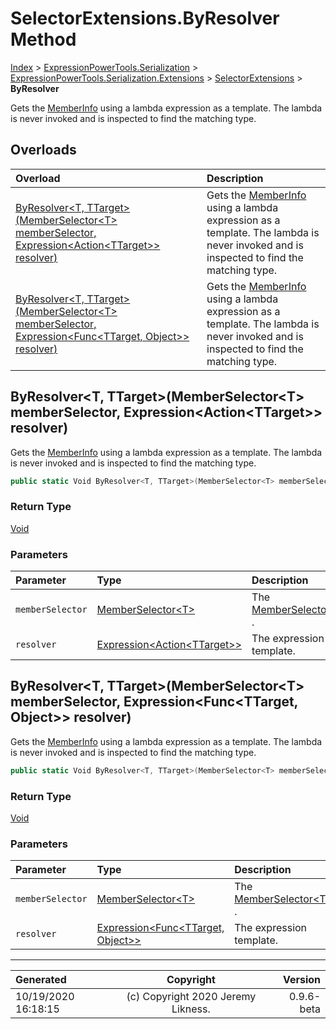 ﻿# SelectorExtensions.ByResolver Method

[Index](../index.md) > [ExpressionPowerTools.Serialization](ExpressionPowerTools.Serialization.a.md) > [ExpressionPowerTools.Serialization.Extensions](ExpressionPowerTools.Serialization.Extensions.n.md) > [SelectorExtensions](ExpressionPowerTools.Serialization.Extensions.SelectorExtensions.cs.md) > **ByResolver**

Gets the [MemberInfo](https://docs.microsoft.com/dotnet/api/system.reflection.memberinfo) using a lambda expression
            as a template. The lambda is never invoked and is inspected
            to find the matching type.

## Overloads

| Overload | Description |
| :-- | :-- |
| [ByResolver&lt;T, TTarget>(MemberSelector&lt;T> memberSelector, Expression&lt;Action&lt;TTarget>> resolver)](#byresolvert-ttargetmemberselectort-memberselector-expressionactionttarget-resolver) | Gets the [MemberInfo](https://docs.microsoft.com/dotnet/api/system.reflection.memberinfo) using a lambda expression            as a template. The lambda is never invoked and is inspected            to find the matching type. |
| [ByResolver&lt;T, TTarget>(MemberSelector&lt;T> memberSelector, Expression&lt;Func&lt;TTarget, Object>> resolver)](#byresolvert-ttargetmemberselectort-memberselector-expressionfuncttarget-object-resolver) | Gets the [MemberInfo](https://docs.microsoft.com/dotnet/api/system.reflection.memberinfo) using a lambda expression            as a template. The lambda is never invoked and is inspected            to find the matching type. |
## ByResolver&lt;T, TTarget>(MemberSelector&lt;T> memberSelector, Expression&lt;Action&lt;TTarget>> resolver)

Gets the [MemberInfo](https://docs.microsoft.com/dotnet/api/system.reflection.memberinfo) using a lambda expression
            as a template. The lambda is never invoked and is inspected
            to find the matching type.

```csharp
public static Void ByResolver<T, TTarget>(MemberSelector<T> memberSelector, Expression<Action<TTarget>> resolver)
```

### Return Type

 [Void](https://docs.microsoft.com/dotnet/api/system.void) 

### Parameters

| Parameter | Type | Description |
| :-- | :-- | :-- |
| `memberSelector` | [MemberSelector&lt;T>](ExpressionPowerTools.Serialization.Rules.MemberSelector`1.cs.md) | The [MemberSelector&lt;T>](ExpressionPowerTools.Serialization.Rules.MemberSelector`1.cs.md) . |
| `resolver` | [Expression&lt;Action&lt;TTarget>>](https://docs.microsoft.com/dotnet/api/system.linq.expressions.expression-1) | The  expression template. |


## ByResolver&lt;T, TTarget>(MemberSelector&lt;T> memberSelector, Expression&lt;Func&lt;TTarget, Object>> resolver)

Gets the [MemberInfo](https://docs.microsoft.com/dotnet/api/system.reflection.memberinfo) using a lambda expression
            as a template. The lambda is never invoked and is inspected
            to find the matching type.

```csharp
public static Void ByResolver<T, TTarget>(MemberSelector<T> memberSelector, Expression<Func<TTarget, Object>> resolver)
```

### Return Type

 [Void](https://docs.microsoft.com/dotnet/api/system.void) 

### Parameters

| Parameter | Type | Description |
| :-- | :-- | :-- |
| `memberSelector` | [MemberSelector&lt;T>](ExpressionPowerTools.Serialization.Rules.MemberSelector`1.cs.md) | The [MemberSelector&lt;T>](ExpressionPowerTools.Serialization.Rules.MemberSelector`1.cs.md) . |
| `resolver` | [Expression&lt;Func&lt;TTarget, Object>>](https://docs.microsoft.com/dotnet/api/system.linq.expressions.expression-1) | The  expression template. |



---

| Generated | Copyright | Version |
| :-- | :-: | --: |
| 10/19/2020 16:18:15 | (c) Copyright 2020 Jeremy Likness. | 0.9.6-beta |
